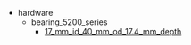 * hardware
  * bearing_5200_series
    * [17_mm_id_40_mm_od_17.4_mm_depth](hardware/bearing_5200_series/17_mm_id_40_mm_od_17.4_mm_depth)
